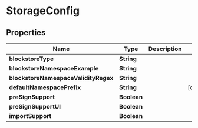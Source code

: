

# StorageConfig


## Properties

| Name | Type | Description | Notes |
|------------ | ------------- | ------------- | -------------|
|**blockstoreType** | **String** |  |  |
|**blockstoreNamespaceExample** | **String** |  |  |
|**blockstoreNamespaceValidityRegex** | **String** |  |  |
|**defaultNamespacePrefix** | **String** |  |  [optional] |
|**preSignSupport** | **Boolean** |  |  |
|**preSignSupportUI** | **Boolean** |  |  |
|**importSupport** | **Boolean** |  |  |



